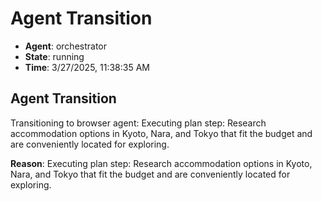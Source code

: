 # Agent Transition

- **Agent**: orchestrator
- **State**: running
- **Time**: 3/27/2025, 11:38:35 AM

## Agent Transition

Transitioning to browser agent: Executing plan step: Research accommodation options in Kyoto, Nara, and Tokyo that fit the budget and are conveniently located for exploring.

**Reason**: Executing plan step: Research accommodation options in Kyoto, Nara, and Tokyo that fit the budget and are conveniently located for exploring.

